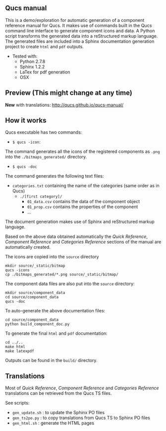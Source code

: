 


## Qucs manual

This is a demo/exploration for automatic generation of a component reference manual for Qucs.
It makes use of commands built in the Qucs command line interface to generate component icons and data.
A Python script transforms the generated data into a reStructured markup language.
The generated files are included into a Sphinx documentation generation project to create `html` and `pdf` outputs.


- Tested with:
  - Python 2.7.8
  - Sphinx 1.2.2
  - LaTex for pdf generation
  - OSX

## Preview (This might change at any time)

**New** with translations: http://qucs.github.io/qucs-manual/


## How it works

Qucs executable has two commands:

- `$ qucs -icon`:

The command generates all the icons of the registered components as `.png` into the `./bitmaps_generated/` directory.

- `$ qucs -doc`

The command generates the following text files:

- `categories.txt` containing the name of the categories (same order as in Qucs)
  - `./[first category]/`
    - `01_data.csv` contains the data of the component object
    - `01_prop.csv` contains the properties of the component
    - ...


The document generation makes use of Sphinx and reStructured markup language.

Based on the above data obtained automatically the *Quick Reference*, *Component Reference* and *Categories Reference* sections of the manual are automatically created.

The icons are copied into the `source` directory

    mkdir source/_static/bitmap
    qucs -icons
    cp ./bitmaps_generated/*.png source/_static/bitmap/

The component data files are also put into the `source` directory:

    mkdir source/component_data
    cd source/component_data
    qucs -doc

To auto-generate the above documentation files:

    cd source/component_data
    python build_component_doc.py

To generate the final `html` and `pdf` documentation:

    cd ../..
    make html
    make latexpdf

Outputs can be found in the `build/` directory.

## Translations

Most of *Quick Reference*, *Component Reference* and *Categories Reference* translations can be retrieved from the Qucs TS files.

See scripts:

- `gen_update.sh` : to update the Sphinx PO files
- `gen_ts2po.py` : to copy translations from Qucs TS to Sphinx PO files
- `gen_html.sh`	: generate the HTML pages



